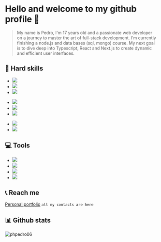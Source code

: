 # Hello and welcome to my github profile 👋
> My name is Pedro, I'm 17 years old and a passionate web developer on a journey to master the art of full-stack development. I'm currently finishing a node.js and data bases (sql, mongo) course. My next goal is to dive deep into Typescript, React and Next.js to create dynamic and efficient user interfaces.

## 🔨 Hard skills
<ul>
  <li><img src="https://img.shields.io/badge/HTML5-111111?style=for-the-badge&logo=html5&logoColor=FF7B00"></li>
  <li><img src="https://img.shields.io/badge/CSS3-111111?style=for-the-badge&logo=css3&logoColor=0066FF"></li>
  <li><img src="https://img.shields.io/badge/Sass-111111?style=for-the-badge&logo=sass&logoColor=CC6699"></li>
</ul>
<ul>
  <li><img src="https://img.shields.io/badge/Javascript-111111?style=for-the-badge&logo=javascript&logoColor=FFFF00"></li>
  <li><img src="https://img.shields.io/badge/Node.js-111111?style=for-the-badge&logo=node.js&logoColor=32A852"></li>
  <li><img src="https://img.shields.io/badge/Express.js-111111?style=for-the-badge&logo=express&logoColor=FFF"></li>
</ul>
<ul>
  <li><img src="https://img.shields.io/badge/MySQL-111111?style=for-the-badge&logo=mysql&logoColor=FFF"></li>
  <li><img src="https://img.shields.io/badge/Sequelize-111111?style=for-the-badge&logo=sequelize&logoColor=0066ff"></li>
</ul>

## 💻 Tools
<ul>
  <li><img src="https://img.shields.io/badge/Figma-111111?style=for-the-badge&logo=figma&logoColor=FFF"></li>
  <li><img src="https://img.shields.io/badge/Photoshop-111111?style=for-the-badge&logo=Adobe%20Photoshop&logoColor=0066FF"></li>
  <li><img src="https://img.shields.io/badge/Git-111111?style=for-the-badge&logo=git&logoColor=ff4800"></li>
  <li><img src="https://img.shields.io/badge/Github-111111?style=for-the-badge&logo=github&logoColor=FFFFFF"></li>
</ul>

## 📞 Reach me

[Personal portfolio](https://phpedro.vercel.app) `all my contacts are here` 

## 📊 Github stats

<img src="https://komarev.com/ghpvc/?username=phpedro06&label=Profile%20views&color=0e75b6&style=flat" alt="phpedro06" /><br>
